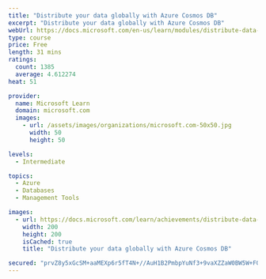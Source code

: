 ```yaml
---
title: "Distribute your data globally with Azure Cosmos DB"
excerpt: "Distribute your data globally with Azure Cosmos DB"
webUrl: https://docs.microsoft.com/en-us/learn/modules/distribute-data-globally-with-cosmos-db/
type: course
price: Free
length: 31 mins
ratings:
  count: 1385
  average: 4.612274
heat: 51

provider:
  name: Microsoft Learn
  domain: microsoft.com
  images:
    - url: /assets/images/organizations/microsoft.com-50x50.jpg
      width: 50
      height: 50

levels:
  - Intermediate

topics:
  - Azure
  - Databases
  - Management Tools

images:
  - url: https://docs.microsoft.com/learn/achievements/distribute-data-globally-with-cosmos-db-social.png
    width: 200
    height: 200
    isCached: true
    title: "Distribute your data globally with Azure Cosmos DB"

secured: "prvZ8y5xGcSM+aaMEXp6r5fT4N+//AuH1B2PmbpYuNf3+9vaXZZaW0BW5W+FOJpBYiEnO1EsKXVivSMA+uDlxnKKf3QS6/JTjxFmS/Dh2JWI3T4J4Sp40kvqaPWL3QcdPHH0r/gVxxczhxI0Luk9RtR9r9ubTzDERlqAyWwyeKDb6BNRn62c5h7nP5DJPURM7HfBq2tp5IKlDF0H1zktkgxS0rUXv7VnATG3K3A2jcM9W77JcqAi2D84/iqgGJ6c6n4towKtkkP8EkqnRIzGh5aOfDissfJbtu5fYNuYqpc88NtezTrC6qdU0twejqZQrVvFdo270FAWUxVa8od2mpvY+K1ePNt3LWG6H/VzSTbd4P6LpaTkkqSN0vWUvcv3Db8TbGyFOb01I8JEA4GUoA==;rlvLhPEHM0q02cclxT6Zjw=="
---
```


